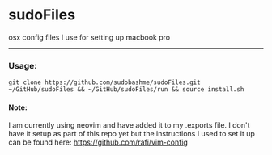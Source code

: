 # sudoFiles
osx config files I use for setting up macbook pro

----
### Usage:
```
git clone https://github.com/sudobashme/sudoFiles.git ~/GitHub/sudoFiles && ~/GitHub/sudoFiles/run && source install.sh
```

#### Note: 
I am currently using neovim and have added it to my .exports file. I don't have
it setup as part of this repo yet but the instructions I used to set it up can
be found here: https://github.com/rafi/vim-config
